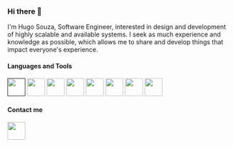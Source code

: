 ### Hi there 👋

I'm Hugo Souza, Software Engineer, interested in design and development of highly scalable and available systems. I seek as much experience and knowledge as possible, which allows me to share and develop things that impact everyone's experience.

#### Languages and Tools

[<img src="https://cdn.jsdelivr.net/gh/devicons/devicon/icons/nodejs/nodejs-original.svg" width="40" height="40" />]()
<img src="https://cdn.jsdelivr.net/gh/devicons/devicon/icons/go/go-original.svg" width="40" height="40" />
<img src="https://cdn.jsdelivr.net/gh/devicons/devicon/icons/java/java-original.svg" width="40" height="40" />
<img src="https://cdn.jsdelivr.net/gh/devicons/devicon/icons/git/git-original.svg" width="40" height="40" />
<img src="https://cdn.jsdelivr.net/gh/devicons/devicon/icons/postgresql/postgresql-original.svg" width="40" height="40" />
<img src="https://cdn.jsdelivr.net/gh/devicons/devicon/icons/mongodb/mongodb-original.svg" width="40" height="40" />
<img src="https://cdn.jsdelivr.net/gh/devicons/devicon/icons/docker/docker-original.svg" width="40" height="40" />
<img src="https://cdn.jsdelivr.net/gh/devicons/devicon/icons/apachekafka/apachekafka-original.svg" width="40" height="40" />

#### Contact me

[<img src="https://cdn.jsdelivr.net/gh/devicons/devicon/icons/linkedin/linkedin-original.svg" width="40" height="40" />](https://www.linkedin.com/in/hugosrc)
